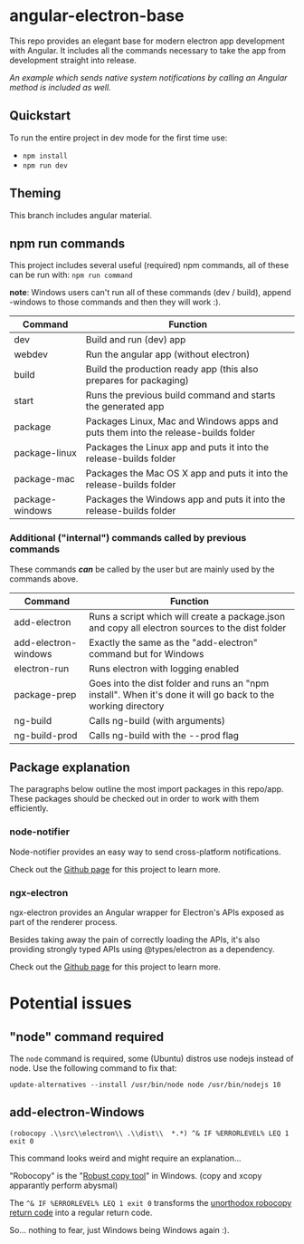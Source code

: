 # angular-electron-base
This repo provides an elegant base for modern electron app development with Angular.
It includes all the commands necessary to take the app from development straight into release.

*An example which sends native system notifications by calling an Angular method is included as well.*

## Quickstart
To run the entire project in dev mode for the first time use:

- `npm install`
- `npm run dev`

## Theming
This branch includes angular material.

## npm run commands
This project includes several useful (required) npm commands, all of these can be run with: `npm run command`

**note**: Windows users can't run all of these commands (dev / build), append -windows to those commands and then they will work :).

| Command         | Function                                                                          |
|-----------------|-----------------------------------------------------------------------------------|
| dev             | Build and run (dev) app                                                           |
| webdev          | Run the angular app (without electron)                                            |
| build           | Build the production ready app (this also prepares for packaging)                 |
| start           | Runs the previous build command and starts the generated app                      |
| package         | Packages Linux, Mac and Windows apps and puts them into the release-builds folder |
| package-linux   | Packages the Linux app and puts it into the release-builds folder                 |
| package-mac     | Packages the Mac OS X app and puts it into the release-builds folder              |
| package-windows | Packages the Windows app and puts it into the release-builds folder               |

### Additional ("internal") commands called by previous commands
These commands ***can*** be called by the user but are mainly used by the commands above.

| Command         | Function                                                                          |
|-----------------|-----------------------------------------------------------------------------------|
| add-electron         | Runs a script which will create a package.json and copy all electron sources to the dist folder              |
| add-electron-windows | Exactly the same as the "add-electron" command but for Windows                                               |
| electron-run         | Runs electron with logging enabled                                                                           |
| package-prep         | Goes into the dist folder and runs an "npm install". When it's done it will go back to the working directory |
| ng-build             | Calls ng-build (with arguments)                                                                              |
| ng-build-prod        | Calls ng-build with the --prod flag                                                                          |

## Package explanation
The paragraphs below outline the most import packages in this repo/app. These packages should be checked out in order to work with them efficiently.

### node-notifier
Node-notifier provides an easy way to send cross-platform notifications.

Check out the [Github page](https://github.com/mikaelbr/node-notifier) for this project to learn more.

### ngx-electron
ngx-electron provides an Angular wrapper for Electron's APIs exposed as part of the renderer process.

Besides taking away the pain of correctly loading the APIs, it's also providing strongly typed APIs using @types/electron as a dependency.

Check out the [Github page](https://github.com/ThorstenHans/ngx-electron) for this project to learn more.


# Potential issues

## "node" command required
The `node` command is required, some (Ubuntu) distros use nodejs instead of node.
Use the following command to fix that:

`update-alternatives --install /usr/bin/node node /usr/bin/nodejs 10`

## add-electron-Windows
`(robocopy .\\src\\electron\\ .\\dist\\  *.*) ^& IF %ERRORLEVEL% LEQ 1 exit 0`

This command looks weird and might require an explanation...

"Robocopy" is the "[Robust copy tool](https://technet.microsoft.com/en-us/library/cc733145(v=ws.11).aspx)" in Windows. (copy and xcopy apparantly perform abysmal)

The `^& IF %ERRORLEVEL% LEQ 1 exit 0` transforms the [unorthodox robocopy return code](https://ss64.com/nt/robocopy-exit.html) into a regular return code.

So... nothing to fear, just Windows being Windows again :).

